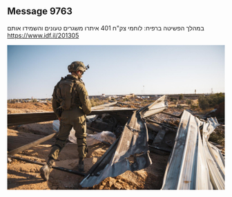 ## Message 9763

במהלך הפשיטה ברפיח:
לוחמי צק"ח 401 איתרו משגרים טעונים והשמידו אותם
https://www.idf.il/201305

![Photo](./9763/9763_photo.jpg)

